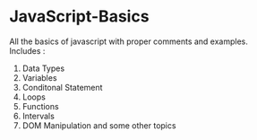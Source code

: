 # JavaScript-Basics
All the basics of javascript with proper comments and examples.  
Includes : 
  1. Data Types
  2. Variables
  3. Conditonal Statement
  4. Loops
  5. Functions
  6. Intervals
  7. DOM Manipulation and some other topics
